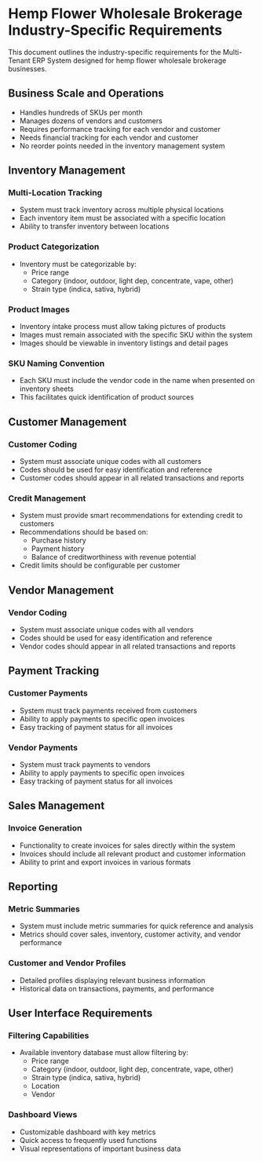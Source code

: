# Hemp Flower Wholesale Brokerage Industry-Specific Requirements

This document outlines the industry-specific requirements for the Multi-Tenant ERP System designed for hemp flower wholesale brokerage businesses.

## Business Scale and Operations

- Handles hundreds of SKUs per month
- Manages dozens of vendors and customers
- Requires performance tracking for each vendor and customer
- Needs financial tracking for each vendor and customer
- No reorder points needed in the inventory management system

## Inventory Management

### Multi-Location Tracking
- System must track inventory across multiple physical locations
- Each inventory item must be associated with a specific location
- Ability to transfer inventory between locations

### Product Categorization
- Inventory must be categorizable by:
  - Price range
  - Category (indoor, outdoor, light dep, concentrate, vape, other)
  - Strain type (indica, sativa, hybrid)

### Product Images
- Inventory intake process must allow taking pictures of products
- Images must remain associated with the specific SKU within the system
- Images should be viewable in inventory listings and detail pages

### SKU Naming Convention
- Each SKU must include the vendor code in the name when presented on inventory sheets
- This facilitates quick identification of product sources

## Customer Management

### Customer Coding
- System must associate unique codes with all customers
- Codes should be used for easy identification and reference
- Customer codes should appear in all related transactions and reports

### Credit Management
- System must provide smart recommendations for extending credit to customers
- Recommendations should be based on:
  - Purchase history
  - Payment history
  - Balance of creditworthiness with revenue potential
- Credit limits should be configurable per customer

## Vendor Management

### Vendor Coding
- System must associate unique codes with all vendors
- Codes should be used for easy identification and reference
- Vendor codes should appear in all related transactions and reports

## Payment Tracking

### Customer Payments
- System must track payments received from customers
- Ability to apply payments to specific open invoices
- Easy tracking of payment status for all invoices

### Vendor Payments
- System must track payments to vendors
- Ability to apply payments to specific open invoices
- Easy tracking of payment status for all invoices

## Sales Management

### Invoice Generation
- Functionality to create invoices for sales directly within the system
- Invoices should include all relevant product and customer information
- Ability to print and export invoices in various formats

## Reporting

### Metric Summaries
- System must include metric summaries for quick reference and analysis
- Metrics should cover sales, inventory, customer activity, and vendor performance

### Customer and Vendor Profiles
- Detailed profiles displaying relevant business information
- Historical data on transactions, payments, and performance

## User Interface Requirements

### Filtering Capabilities
- Available inventory database must allow filtering by:
  - Price range
  - Category (indoor, outdoor, light dep, concentrate, vape, other)
  - Strain type (indica, sativa, hybrid)
  - Location
  - Vendor

### Dashboard Views
- Customizable dashboard with key metrics
- Quick access to frequently used functions
- Visual representations of important business data

